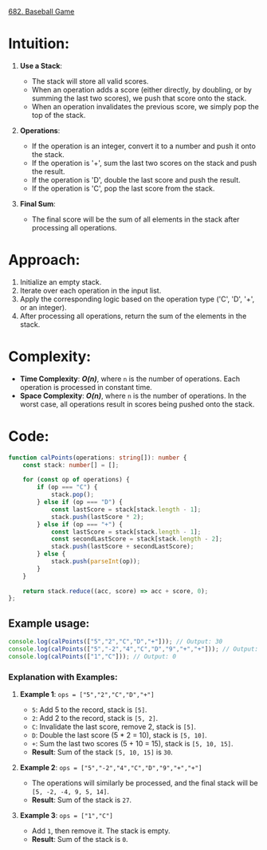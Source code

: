 [682. Baseball Game](https://leetcode.com/problems/baseball-game/)

# Intuition:

1. **Use a Stack**: 
   - The stack will store all valid scores.
   - When an operation adds a score (either directly, by doubling, or by summing the last two scores), we push that score onto the stack.
   - When an operation invalidates the previous score, we simply pop the top of the stack.
   
2. **Operations**:
   - If the operation is an integer, convert it to a number and push it onto the stack.
   - If the operation is '+', sum the last two scores on the stack and push the result.
   - If the operation is 'D', double the last score and push the result.
   - If the operation is 'C', pop the last score from the stack.
   
3. **Final Sum**:
   - The final score will be the sum of all elements in the stack after processing all operations.

# Approach:

1. Initialize an empty stack.
2. Iterate over each operation in the input list.
3. Apply the corresponding logic based on the operation type ('C', 'D', '+', or an integer).
4. After processing all operations, return the sum of the elements in the stack.

# Complexity:

- **Time Complexity**: ***O(n)***, where `n` is the number of operations. Each operation is processed in constant time.
- **Space Complexity**: ***O(n)***, where `n` is the number of operations. In the worst case, all operations result in scores being pushed onto the stack.

# Code:

```typescript
function calPoints(operations: string[]): number {
    const stack: number[] = [];
    
    for (const op of operations) {
        if (op === "C") {
            stack.pop();
        } else if (op === "D") {
            const lastScore = stack[stack.length - 1];
            stack.push(lastScore * 2);
        } else if (op === "+") {
            const lastScore = stack[stack.length - 1];
            const secondLastScore = stack[stack.length - 2];
            stack.push(lastScore + secondLastScore);
        } else {
            stack.push(parseInt(op));
        }
    }
    
    return stack.reduce((acc, score) => acc + score, 0);
};

```

## Example usage:

```typescript
console.log(calPoints(["5","2","C","D","+"])); // Output: 30
console.log(calPoints(["5","-2","4","C","D","9","+","+"])); // Output: 27
console.log(calPoints(["1","C"])); // Output: 0
```

### Explanation with Examples:

1. **Example 1**: `ops = ["5","2","C","D","+"]`
   - `5`: Add 5 to the record, stack is `[5]`.
   - `2`: Add 2 to the record, stack is `[5, 2]`.
   - `C`: Invalidate the last score, remove 2, stack is `[5]`.
   - `D`: Double the last score (5 * 2 = 10), stack is `[5, 10]`.
   - `+`: Sum the last two scores (5 + 10 = 15), stack is `[5, 10, 15]`.
   - **Result**: Sum of the stack `[5, 10, 15]` is `30`.

2. **Example 2**: `ops = ["5","-2","4","C","D","9","+","+"]`
   - The operations will similarly be processed, and the final stack will be `[5, -2, -4, 9, 5, 14]`.
   - **Result**: Sum of the stack is `27`.

3. **Example 3**: `ops = ["1","C"]`
   - Add `1`, then remove it. The stack is empty.
   - **Result**: Sum of the stack is `0`.